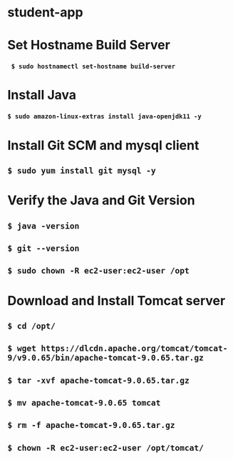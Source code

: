 # student-app

# Set Hostname Build Server
### ``` $ sudo hostnamectl set-hostname build-server```

# Install Java
### ```$ sudo amazon-linux-extras install java-openjdk11 -y```

# Install Git SCM and mysql client
## ```$ sudo yum install git mysql -y```

# Verify the Java and Git Version
## ```$ java -version```

## ```$ git --version```

## ```$ sudo chown -R ec2-user:ec2-user /opt```

# Download and Install Tomcat server

## ```$ cd /opt/```

## ```$ wget https://dlcdn.apache.org/tomcat/tomcat-9/v9.0.65/bin/apache-tomcat-9.0.65.tar.gz```

## ```$ tar -xvf apache-tomcat-9.0.65.tar.gz```

## ```$ mv apache-tomcat-9.0.65 tomcat```

## ```$ rm -f apache-tomcat-9.0.65.tar.gz```

## ```$ chown -R ec2-user:ec2-user /opt/tomcat/```
